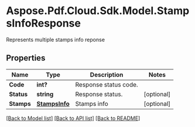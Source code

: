 ﻿# Aspose.Pdf.Cloud.Sdk.Model.StampsInfoResponse
Represents multiple stamps info reponse

## Properties

Name | Type | Description | Notes
------------ | ------------- | ------------- | -------------
**Code** | **int?** | Response status code. | 
**Status** | **string** | Response status. | [optional] 
**Stamps** | [**StampsInfo**](StampsInfo.md) | Stamps info | [optional] 

[[Back to Model list]](../README.md#documentation-for-models) [[Back to API list]](../README.md#documentation-for-api-endpoints) [[Back to README]](../README.md)

